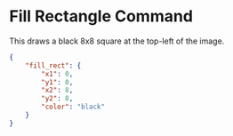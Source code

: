 # Fill Rectangle Command

This draws a black 8x8 square at the top-left of the image. 
```json
{
    "fill_rect": {
        "x1": 0,
        "y1": 0,
        "x2": 8,
        "y2": 8,
        "color": "black"
    }
}
```